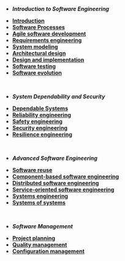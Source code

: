 - ***Introduction to Software Engineering***

* [**Introduction**](chapter01/index)
* [**Software Processes**](chapter02/index)
* [**Agile software development**](chapter03/index)
* [**Requirements engineering**](chapter04/index)
* [**System modeling**](chapter05/index)
* [**Architectural design**](chapter06/index)
* [**Design and implementation**](chapter07/index)
* [**Software testing**](chapter08/index)
* [**Software evolution**](chapter09/index)

<br>

- ***System Dependability and Security***

* [**Dependable Systems**](chapter10/index)
* [**Reliability engineering**](chapter11/index)
* [**Safety engineering**](chapter12/index)
* [**Security engineering**](chapter13/index)
* [**Resilience engineering**](chapter14/index)

<br>

- ***Advanced Software Engineering***

* [**Software reuse**](chapter15/index)
* [**Component-based software engineering**](chapter16/index)
* [**Distributed software engineering**](chapter17/index)
* [**Service-oriented software engineering**](chapter18/index)
* [**Systems engineering**](chapter19/index)
* [**Systems of systems**](chapter20/index)

<!--
Chapter 21 Real-time software engineering 610
-->
<br>

- ***Software Management***

<!--
Chapter 22 Project management 641
-->

* [**Project planning**](chapter23/index)
* [**Quality management**](chapter24/index)
* [**Configuration management**](chapter25/index)


